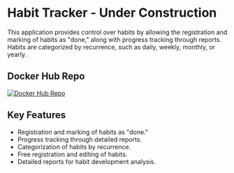 # Habit Tracker - Under Construction

This application provides control over habits by allowing the registration and marking of habits as "done," along with progress tracking through reports. Habits are categorized by recurrence, such as daily, weekly, monthly, or yearly.

## Docker Hub Repo
[![Docker Hub Repo](https://img.shields.io/docker/pulls/kleimerick/habilt-tracker.svg)](https://hub.docker.com/repository/docker/kleimerick/habilt-tracker)

## Key Features

- Registration and marking of habits as "done."
- Progress tracking through detailed reports.
- Categorization of habits by recurrence.
- Free registration and editing of habits.
- Detailed reports for habit development analysis.
